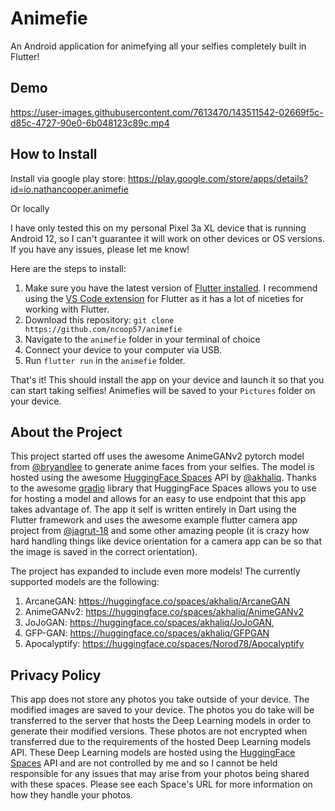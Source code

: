 # Animefie

An Android application for animefying all your selfies completely built in Flutter!

## Demo

https://user-images.githubusercontent.com/7613470/143511542-02669f5c-d85c-4727-90e0-6b048123c89c.mp4

## How to Install

Install via google play store: https://play.google.com/store/apps/details?id=io.nathancooper.animefie

Or locally

I have only tested this on my personal Pixel 3a XL device that is running Android 12, so I can't guarantee it will work on other devices or OS versions. If you have any issues, please let me know!

Here are the steps to install:

1. Make sure you have the latest version of [Flutter installed](https://flutter.dev/docs/get-started/install/). I recommend using the [VS Code extension](https://docs.flutter.dev/development/tools/vs-code) for Flutter as it has a lot of niceties for working with Flutter.
2. Download this repository: `git clone https://github.com/ncoop57/animefie`
3. Navigate to the `animefie` folder in your terminal of choice
4. Connect your device to your computer via USB.
5. Run `flutter run` in the `animefie` folder.

That's it! This should install the app on your device and launch it so that you can start taking selfies! Animefies will be saved to your `Pictures` folder on your device.

## About the Project

This project started off uses the awesome AnimeGANv2 pytorch model from [@bryandlee](https://github.com/bryandlee/animegan2-pytorch) to generate anime faces from your selfies. The model is hosted using the awesome [HuggingFace Spaces](https://huggingface.co/spaces) API by [@akhaliq](https://huggingface.co/spaces/akhaliq/AnimeGANv2). Thanks to the awesome [gradio](https://www.gradio.app/) library that HuggingFace Spaces allows you to use for hosting a model and allows for an easy to use endpoint that this app takes advantage of. The app it self is written entirely in Dart using the Flutter framework and uses the awesome example flutter camera app project from [@jagrut-18](https://github.com/jagrut-18/flutter_camera_app) and some other amazing people (it is crazy how hard handling things like device orientation for a camera app can be so that the image is saved in the correct orientation).

The project has expanded to include even more models! The currently supported models are the following:
1. ArcaneGAN: https://huggingface.co/spaces/akhaliq/ArcaneGAN
2. AnimeGANv2: https://huggingface.co/spaces/akhaliq/AnimeGANv2
3. JoJoGAN: https://huggingface.co/spaces/akhaliq/JoJoGAN,
4. GFP-GAN: https://huggingface.co/spaces/akhaliq/GFPGAN
5. Apocalyptify: https://huggingface.co/spaces/Norod78/Apocalyptify

## Privacy Policy

This app does not store any photos you take outside of your device. The modified images are saved to your device. The photos you do take will be transferred to the server that hosts the Deep Learning models in order to generate their modified versions. These photos are not encrypted when transferred due to the requirements of the hosted Deep Learning models API. These Deep Learning models are hosted using the [HuggingFace Spaces](https://huggingface.co/spaces) API and are not controlled by me and so I cannot be held responsible for any issues that may arise from your photos being shared with these spaces. Please see each Space's URL for more information on how they handle your photos.
